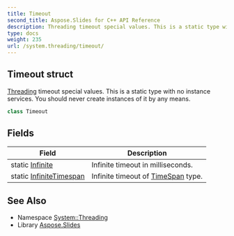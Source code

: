 ```yaml
---
title: Timeout
second_title: Aspose.Slides for C++ API Reference
description: Threading timeout special values. This is a static type with no instance services. You should never create instances of it by any means.
type: docs
weight: 235
url: /system.threading/timeout/
---
```

## Timeout struct


[Threading](../) timeout special values. This is a static type with no instance services. You should never create instances of it by any means.

```cpp
class Timeout
```

## Fields

| Field | Description |
| --- | --- |
| static [Infinite](./infinite/) | Infinite timeout in milliseconds. |
| static [InfiniteTimespan](./infinitetimespan/) | Infinite timeout of [TimeSpan](../../system/timespan/) type. |
## See Also

* Namespace [System::Threading](../)
* Library [Aspose.Slides](../../)